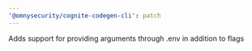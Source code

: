 ```yaml
---
'@omnysecurity/cognite-codegen-cli': patch
---
```


Adds support for providing arguments through .env in addition to flags
